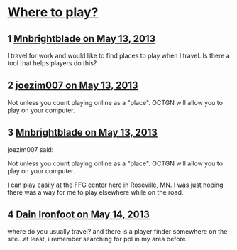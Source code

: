 # [Where to play?](https://community.fantasyflightgames.com/topic/83807-where-to-play/)

## 1 [Mnbrightblade on May 13, 2013](https://community.fantasyflightgames.com/topic/83807-where-to-play/?do=findComment&comment=795069)

I travel for work and would like to find places to play when I travel. Is there a tool that helps players do this?

## 2 [joezim007 on May 13, 2013](https://community.fantasyflightgames.com/topic/83807-where-to-play/?do=findComment&comment=795075)

Not unless you count playing online as a "place". OCTGN will allow you to play on your computer.

## 3 [Mnbrightblade on May 13, 2013](https://community.fantasyflightgames.com/topic/83807-where-to-play/?do=findComment&comment=795168)

joezim007 said:

Not unless you count playing online as a "place". OCTGN will allow you to play on your computer.



I can play easily at the FFG center here in Roseville, MN. I was just hoping there was a way for me to play elsewhere while on the road.

## 4 [Dain Ironfoot on May 14, 2013](https://community.fantasyflightgames.com/topic/83807-where-to-play/?do=findComment&comment=795555)

where do you usually travel? and there is a player finder somewhere on the site…at least, i remember searching for ppl in my area before.

